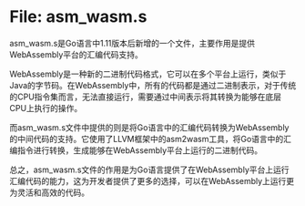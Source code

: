 # File: asm_wasm.s

asm_wasm.s是Go语言中1.11版本后新增的一个文件，主要作用是提供WebAssembly平台的汇编代码支持。

WebAssembly是一种新的二进制代码格式，它可以在多个平台上运行，类似于Java的字节码。在WebAssembly中，所有的代码都是通过二进制表示，对于传统的CPU指令集而言，无法直接运行，需要通过中间表示将其转换为能够在底层CPU上执行的操作。

而asm_wasm.s文件中提供的则是将Go语言中的汇编代码转换为WebAssembly的中间代码的支持。它使用了LLVM框架中的asm2wasm工具，将Go语言中的汇编指令进行转换，生成能够在WebAssembly平台上运行的二进制代码。

总之，asm_wasm.s文件的作用是为Go语言提供了在WebAssembly平台上运行汇编代码的能力，这为开发者提供了更多的选择，可以在WebAssembly上运行更为灵活和高效的代码。

